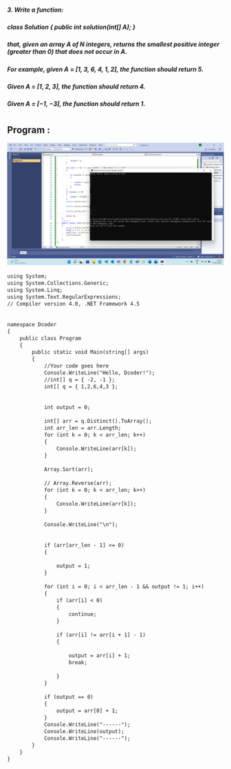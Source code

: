 ##### 3.	Write a function:
##### class Solution { public int solution(int[] A); }
##### that, given an array A of N integers, returns the smallest positive integer (greater than 0) that does not occur in A.
##### For example, given A = [1, 3, 6, 4, 1, 2], the function should return 5.
##### Given A = [1, 2, 3], the function should return 4.
##### Given A = [−1, −3], the function should return 1.
#
## Program : 

   
   ![](images\FunctionArray.png)

```
using System;
using System.Collections.Generic;
using System.Linq;
using System.Text.RegularExpressions;
// Compiler version 4.0, .NET Framework 4.5


namespace Dcoder
{
    public class Program
    {
        public static void Main(string[] args)
        {
            //Your code goes here
            Console.WriteLine("Hello, Dcoder!");
            //int[] q = { -2, -1 };
            int[] q = { 1,2,6,4,3 };


            int output = 0;

            int[] arr = q.Distinct().ToArray();
            int arr_len = arr.Length;
            for (int k = 0; k < arr_len; k++)
            {
                Console.WriteLine(arr[k]);
            }

            Array.Sort(arr);

            // Array.Reverse(arr);
            for (int k = 0; k < arr_len; k++)
            {
                Console.WriteLine(arr[k]);
            }

            Console.WriteLine("\n");


            if (arr[arr_len - 1] <= 0)
            {

                output = 1;
            }

            for (int i = 0; i < arr_len - 1 && output != 1; i++)
            {
                if (arr[i] < 0)
                {
                    continue;
                }

                if (arr[i] != arr[i + 1] - 1)
                {

                    output = arr[i] + 1;
                    break;

                }
            }

            if (output == 0)
            {
                output = arr[0] + 1;
            }
            Console.WriteLine("------");
            Console.WriteLine(output);
            Console.WriteLine("------");
        }
    }
}

```
 




